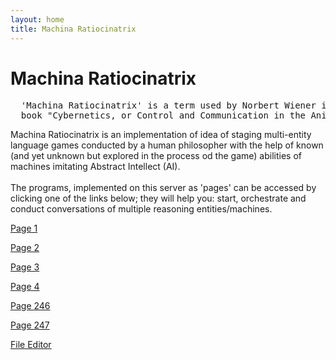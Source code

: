 ```yaml
---
layout: home
title: Machina Ratiocinatrix
---
```

# Machina Ratiocinatrix
<pre>
  'Machina Ratiocinatrix' is a term used by Norbert Wiener in the introduction to his 
  book "Cybernetics, or Control and Communication in the Animal and the Machine".
</pre>
Machina Ratiocinatrix is an implementation of idea of staging multi-entity language games conducted by a human philosopher with the help of known (and yet unknown but explored in the process od the game) abilities of machines imitating Abstract Intellect (AI).<br><br>The programs, implemented on this server as 'pages' can be accessed by clicking one of the links below; they will help you: start, orchestrate and conduct conversations of multiple reasoning entities/machines. 



[Page 1](./pages/page_1)

[Page 2](./pages/page_2)

[Page 3](./pages/page_3.html)

[Page 4](./pages/page_4)

[Page 246](./pages/page_246.html)

[Page 247](./pages/page_247.html)

[File Editor](./pages/file_editor.html)



